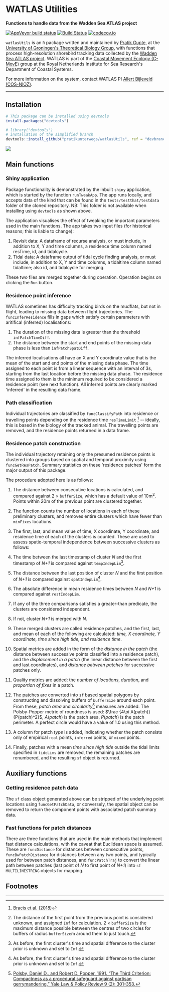 # WATLAS Utilities

**Functions to handle data from the Wadden Sea ATLAS project**

<!-- badges: start -->
  [![AppVeyor build status](https://ci.appveyor.com/api/projects/status/github/pratikunterwegs/watlasUtils?branch=devbranch&svg=true)](https://ci.appveyor.com/project/pratikunterwegs/watlasUtils) [![Build Status](https://travis-ci.org/pratikunterwegs/watlasUtils.svg?branch=devbranch)](https://travis-ci.org/pratikunterwegs/watlasUtils) [![codecov.io](https://codecov.io/github/pratikunterwegs/watlasUtils/coverage.svg?branch=devbranch)](https://codecov.io/github/pratikunterwegs/watlasUtils/branch/devbranch)
<!-- badges: end -->

`watlasUtils` is an `R` package written and maintained by [Pratik Gupte](https://www.rug.nl/staff/p.r.gupte), at the [University of Groningen's Theoretical Biology Group](https://www.rug.nl/research/gelifes/tres/), with functions that process high-resolution shorebird tracking data collected by the [Wadden Sea ATLAS project](https://www.nioz.nl/en/about/cos/coastal-movement-ecology/shorebird-tracking/watlas-tracking-regional-movements). WATLAS is part of the [Coastal Movement Ecology (C-MovE)](https://www.nioz.nl/en/about/cos/coastal-movement-ecology) group at the Royal Netherlands Institute for Sea Research's Department of Coastal Systems.

For more information on the system, contact WATLAS PI [Allert Bijleveld (COS-NIOZ)](https://www.nioz.nl/en/about/organisation/staff/allert-bijleveld).

---

## Installation

```r
# This package can be installed using devtools
install.packages("devtools")

# library("devtools")
# installation of the simplified branch
devtools::install_github("pratikunterwegs/watlasUtils", ref = "devbranch")
```

![](https://github.com/pratikunterwegs/watlasUtils/raw/devbranch/screenshot_app.png)

## Main functions

### Shiny application

Package functionality is demonstrated by the inbuilt `shiny` application, which is started by the function `runTweakApp`. The app runs locally, and accepts data of the kind that can be found in the `tests/testthat/testdata` folder of the cloned repository. NB: This folder is not available when installing using `devtools` as shown above.

The application visualises the effect of tweaking the important parameters used in the main functions. The app takes two input files (for historical reasons; this is liable to change):

1. Revisit data: A dataframe of recurse analysis, or must include, in addition to X, Y and time columns, a residence time column named resTime, id, and tidalcycle.
2. Tidal data: A dataframe output of tidal cycle finding analysis, or must include, in addition to X, Y and time columns, a tidaltime column named tidaltime; also id, and tidalcycle for merging.

These two files are merged together during operation. Operation begins on clicking the `Run` button.

### Residence point inference

WATLAS sometimes has difficulty tracking birds on the mudflats, but not in flight, leading to missing data between flight trajectories. The `funcInferResidence` fills in gaps which satisfy certain parameters with aritifical (inferred) localisations:

1. The duration of the missing data is greater than the threshold `infPatchTimeDiff`.
2. The distance between the start and end points of the missing-data phase is less than `infPatchSpatDiff`.

The inferred localisations all have an X and Y coordinate value that is the mean of the start and end points of the missing data phase. The time assigned to each point is from a linear sequence with an interval of 3s, starting from the last location before the missing data phase. The residence time assigned to them is the minimum required to be considered a residence point (see next function). All inferred points are clearly marked 'inferred' in the resulting data frame.

### Path classification

Individual trajectories are classified by `funcClassifyPath` into residence or travelling points depending on the residence time `resTimeLimit` [^1] -- ideally, this is based in the biology of the tracked animal. The travelling points are removed, and the residence points returned in a data frame.

### Residence patch construction

The individual trajectory retaining only the presumed residence points is clustered into groups based on spatial and temporal proximity using `funcGetResPatch`. Summary statistics on these 'residence patches' form the major output of this package.

The procedure adopted here is as follows:

1. The distance between consecutive locations is calculated, and compared against 2 $\times$ `bufferSize`, which has a default value of 10m[^2]. Points within 20m of the previous point are clustered together.

2. The function counts the number of locations in each of these preliminary clusters, and removes entire clusters which have fewer than `minFixes` locations.

3. The first, last, and mean value of time, X coordinate, Y coordinate, and residence time of each of the clusters is counted. These are used to assess spatio-temporal independence between successive clusters as follows:
  1. The time between the last timestamp of cluster _N_ and the first timestamp of _N+1_ is compared against `tempIndepLim`[^3].
  2. The distance between the last position of cluster _N_ and the first position of _N+1_ is compared against `spatIndepLim`[^3].
  3. The absolute difference in mean residence times between _N_ and _N+1_ is compared against `restIndepLim`.
  4. If any of the three comparisons satisfies a greater-than predicate, the clusters are considered independent.
  5. If not, cluster _N+1_ is merged with _N_.

4. These merged clusters are called residence patches, and the first, last, and mean of each of the following are calculated: _time, X coordinate, Y coordinate, time since high tide, and residence time_.

5. Spatial metrics are added in the form of the _distance in the patch_ (the distance between successive points classified into a residence patch), and the _displacement in a patch_ (the linear distance between the first and last coordinates), and _distance between patches_ for successive patches only.

6. Quality metrics are added: the _number of locations_, _duration_, and _proportion of fixes_ in a patch.

7. The patches are converted into `sf` based spatial polygons by constructing and dissolving buffers of `bufferSize` around each point. From these, _patch area_ and _circularity_[^4] measures are added. The Polsby-Popper metric of roundness is used: $\frac {4\pi A(patch)} {P(patch)^2}$, $A(patch)$ is the patch area, $P(patch)$ is the patch perimeter. A perfect circle would have a value of 1.0 using this method.

8. A column for patch _type_ is added, indicating whether the patch consists only of empirical `real` points, `inferred` points, or `mixed` points.

9. Finally, patches with a mean _time since high tide_ outside the tidal limits specified in `tideLims` are removed, the remaining patches are renumbered, and the resulting `sf` object is returned.

## Auxiliary functions

### Getting residence patch data

The `sf` class object generated above can be stripped of the underlying point locations using `funcGetPatchData`, or conversely, the spatial object can be removed to return the component points with associated patch summary data.

### Fast functions for patch distances

There are three functions that are used in the main methods that implement fast distance calculations, with the caveat that Euclidean space is assumed. These are `funcDistance` for distances between consecutive points, `funcBwPatchDistance` for distances between any two points, and typically used for between patch distances, and `funcPatchTraj` to convert the linear path between patches (last point of _N_ to first point of _N+1_) into `sf MULTILINESTRING` objects for mapping.


## Footnotes

[^1]: [Bracis et al. (2018)](https://onlinelibrary.wiley.com/doi/abs/10.1111/ecog.03618)

[^2]: The distance of the first point from the previous point is considered unknown, and assigned `Inf` for calculation. 2 $\times$ `bufferSize` is the maximum distance possible between the centres of two circles for buffers of radius `bufferSize`m around them to just touch.

[^3]: As before, the first cluster's time and spatial difference to the cluster prior is unknown and set to `Inf`.

[^4]: [Polsby, Daniel D., and Robert D. Popper. 1991. “The Third Criterion: Compactness as a procedural safeguard against partisan gerrymandering.” Yale Law & Policy Review 9 (2): 301–353.](https://pdfs.semanticscholar.org/0524/95555a23d961a674ccf1c82ceb475ac21821.pdf)
---